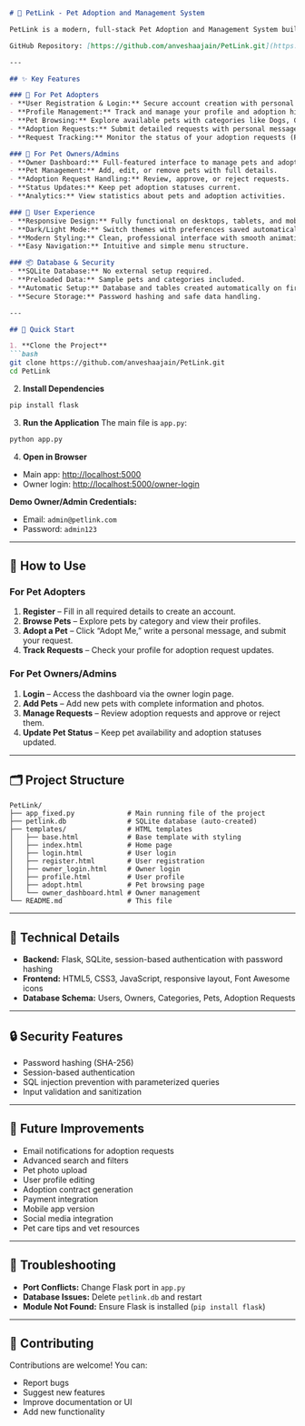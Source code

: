````markdown
# 🐾 PetLink - Pet Adoption and Management System

PetLink is a modern, full-stack Pet Adoption and Management System built using Python Flask and SQLite. It connects loving families with pets in need of homes through an intuitive and responsive web platform.

GitHub Repository: [https://github.com/anveshaajain/PetLink.git](https://github.com/anveshaajain/PetLink.git)

---

## ✨ Key Features

### 👤 For Pet Adopters
- **User Registration & Login:** Secure account creation with personal details.  
- **Profile Management:** Track and manage your profile and adoption history.  
- **Pet Browsing:** Explore available pets with categories like Dogs, Cats, Birds, and Others.  
- **Adoption Requests:** Submit detailed requests with personal messages.  
- **Request Tracking:** Monitor the status of your adoption requests (Pending, Approved, Rejected).  

### 🏥 For Pet Owners/Admins
- **Owner Dashboard:** Full-featured interface to manage pets and adoption requests.  
- **Pet Management:** Add, edit, or remove pets with full details.  
- **Adoption Request Handling:** Review, approve, or reject requests.  
- **Status Updates:** Keep pet adoption statuses current.  
- **Analytics:** View statistics about pets and adoption activities.  

### 🎨 User Experience
- **Responsive Design:** Fully functional on desktops, tablets, and mobiles.  
- **Dark/Light Mode:** Switch themes with preferences saved automatically.  
- **Modern Styling:** Clean, professional interface with smooth animations.  
- **Easy Navigation:** Intuitive and simple menu structure.  

### 📦 Database & Security
- **SQLite Database:** No external setup required.  
- **Preloaded Data:** Sample pets and categories included.  
- **Automatic Setup:** Database and tables created automatically on first run.  
- **Secure Storage:** Password hashing and safe data handling.  

---

## 🚀 Quick Start

1. **Clone the Project**
```bash
git clone https://github.com/anveshaajain/PetLink.git
cd PetLink
````

2. **Install Dependencies**

```bash
pip install flask
```

3. **Run the Application**
   The main file is `app.py`:

```bash
python app.py
```

4. **Open in Browser**

* Main app: [http://localhost:5000](http://localhost:5000)
* Owner login: [http://localhost:5000/owner-login](http://localhost:5000/owner-login)

**Demo Owner/Admin Credentials:**

* Email: `admin@petlink.com`
* Password: `admin123`

---

## 📱 How to Use

### For Pet Adopters

1. **Register** – Fill in all required details to create an account.
2. **Browse Pets** – Explore pets by category and view their profiles.
3. **Adopt a Pet** – Click “Adopt Me,” write a personal message, and submit your request.
4. **Track Requests** – Check your profile for adoption request updates.

### For Pet Owners/Admins

1. **Login** – Access the dashboard via the owner login page.
2. **Add Pets** – Add new pets with complete information and photos.
3. **Manage Requests** – Review adoption requests and approve or reject them.
4. **Update Pet Status** – Keep pet availability and adoption statuses updated.

---

## 🗂 Project Structure

```
PetLink/
├── app_fixed.py             # Main running file of the project
├── petlink.db               # SQLite database (auto-created)
├── templates/               # HTML templates
│   ├── base.html            # Base template with styling
│   ├── index.html           # Home page
│   ├── login.html           # User login
│   ├── register.html        # User registration
│   ├── owner_login.html     # Owner login
│   ├── profile.html         # User profile
│   ├── adopt.html           # Pet browsing page
│   └── owner_dashboard.html # Owner management
└── README.md                # This file
```

---

## 🔧 Technical Details

* **Backend:** Flask, SQLite, session-based authentication with password hashing
* **Frontend:** HTML5, CSS3, JavaScript, responsive layout, Font Awesome icons
* **Database Schema:** Users, Owners, Categories, Pets, Adoption Requests

---

## 🔒 Security Features

* Password hashing (SHA-256)
* Session-based authentication
* SQL injection prevention with parameterized queries
* Input validation and sanitization

---

## 🚀 Future Improvements

* Email notifications for adoption requests
* Advanced search and filters
* Pet photo upload
* User profile editing
* Adoption contract generation
* Payment integration
* Mobile app version
* Social media integration
* Pet care tips and vet resources

---

## 🐛 Troubleshooting

* **Port Conflicts:** Change Flask port in `app.py`
* **Database Issues:** Delete `petlink.db` and restart
* **Module Not Found:** Ensure Flask is installed (`pip install flask`)

---

## 🤝 Contributing

Contributions are welcome! You can:

* Report bugs
* Suggest new features
* Improve documentation or UI
* Add new functionality


